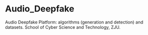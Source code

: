 # Audio_Deepfake
Audio Deepfake Platform: algorithms (generation and detection) and datasets.
School of Cyber Science and Technology, ZJU.
